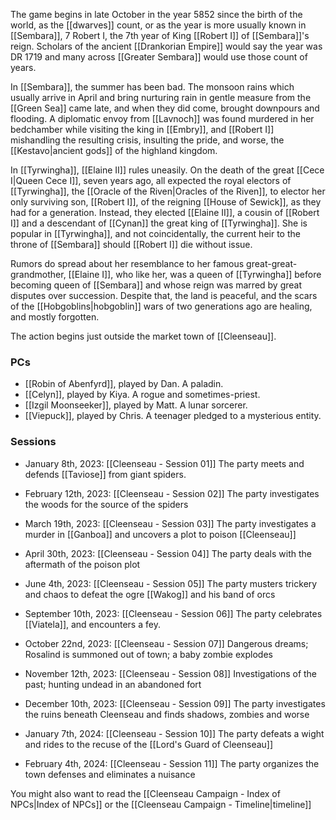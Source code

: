 The game begins in late October in the year 5852 since the birth of the world, as the [[dwarves]] count, or as the year is more usually known in [[Sembara]], 7 Robert I, the 7th year of King [[Robert I]] of [[Sembara]]'s reign. Scholars of the ancient [[Drankorian Empire]] would say the year was DR 1719 and many across [[Greater Sembara]] would use those count of years.

In [[Sembara]], the summer has been bad. The monsoon rains which usually arrive in April and bring nurturing rain in gentle measure from the [[Green Sea]] came late, and when they did come, brought downpours and flooding. A diplomatic envoy from [[Lavnoch]] was found murdered in her bedchamber while visiting the king in [[Embry]], and [[Robert I]] mishandling the resulting crisis, insulting the pride, and worse, the [[Kestavo|ancient gods]] of the highland kingdom.

In [[Tyrwingha]], [[Elaine II]] rules uneasily. On the death of the great [[Cece I|Queen Cece I]], seven years ago, all expected the royal electors of [[Tyrwingha]], the [[Oracle of the Riven|Oracles of the Riven]], to elector her only surviving son, [[Robert I]], of the reigning [[House of Sewick]], as they had for a generation. Instead, they elected [[Elaine II]], a cousin of [[Robert I]] and a descendant of [[Cynan]] the great king of [[Tyrwingha]]. She is popular in [[Tyrwingha]], and not coincidentally, the current heir to the throne of [[Sembara]] should [[Robert I]] die without issue.

Rumors do spread about her resemblance to her famous great-great-grandmother, [[Elaine I]], who like her, was a queen of [[Tyrwingha]] before becoming queen of [[Sembara]] and whose reign was marred by great disputes over succession. Despite that, the land is peaceful, and the scars of the [[Hobgoblins|hobgoblin]] wars of two generations ago are healing, and mostly forgotten. 

The action begins just outside the market town of [[Cleenseau]].
### PCs

* [[Robin of Abenfyrd]], played by Dan. A paladin.
* [[Celyn]], played by Kiya. A rogue and sometimes-priest.
* [[Izgil Moonseeker]], played by Matt. A lunar sorcerer.
* [[Viepuck]], played by Chris. A teenager pledged to a mysterious entity.
### Sessions

* January 8th, 2023: [[Cleenseau - Session 01]]
	The party meets and defends [[Taviose]] from giant spiders.

* February 12th, 2023: [[Cleenseau - Session 02]]
	The party investigates the woods for the source of the spiders

* March 19th, 2023: [[Cleenseau - Session 03]]
	The party investigates a murder in [[Ganboa]] and uncovers a plot to poison [[Cleenseau]]

* April 30th, 2023: [[Cleenseau - Session 04]]
	The party deals with the aftermath of the poison plot

* June 4th, 2023: [[Cleenseau - Session 05]]
	The party musters trickery and chaos to defeat the ogre [[Wakog]] and his band of orcs

* September 10th, 2023: [[Cleenseau - Session 06]]
	The party celebrates [[Viatela]], and encounters a fey.

* October 22nd, 2023: [[Cleenseau - Session 07]]
	Dangerous dreams; Rosalind is summoned out of town; a baby zombie explodes

* November 12th, 2023: [[Cleenseau - Session 08]]
	Investigations of the past; hunting undead in an abandoned fort

* December 10th, 2023: [[Cleenseau - Session 09]]
	The party investigates the ruins beneath Cleenseau and finds shadows, zombies and worse

* January 7th, 2024: [[Cleenseau - Session 10]]
	The party defeats a wight and rides to the recuse of the [[Lord's Guard of Cleenseau]]

* February 4th, 2024: [[Cleenseau - Session 11]]
	The party organizes the town defenses and eliminates a nuisance 

You might also want to read the [[Cleenseau Campaign - Index of NPCs|Index of NPCs]] or the [[Cleenseau Campaign - Timeline|timeline]]